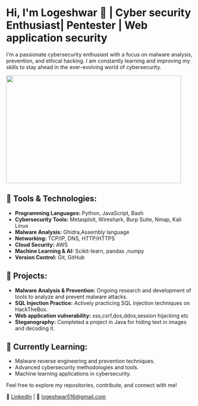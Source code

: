# Hi, I'm Logeshwar 👋 | Cyber security Enthusiast| Pentester | Web application security 

I'm a passionate cybersecurity enthusiast with a focus on malware analysis, prevention, and ethical hacking. I am constantly learning and improving my skills to stay ahead in the ever-evolving world of cybersecurity.

<img  width="470 " height="290" src="https://images.pexels.com/photos/2881229/pexels-photo-2881229.jpeg?auto=compress&cs=tinysrgb&w=1260&h=750&dpr=1">

## 🔧 Tools & Technologies:
- **Programming Languages:** Python, JavaScript, Bash
- **Cybersecurity Tools:** Metasploit, Wireshark, Burp Suite, Nmap, Kali Linux
- **Malware Analysis:** Ghidra,Assembly language
- **Networking:** TCP/IP, DNS, HTTP/HTTPS
- **Cloud Security:** AWS
- **Machine Learning & AI:** Scikit-learn, pandas ,numpy
- **Version Control:** Git, GitHub

## 🚀 Projects:
- **Malware Analysis & Prevention:** Ongoing research and development of tools to analyze and prevent malware attacks.
- **SQL Injection Practice:** Actively practicing SQL injection techniques on HackTheBox.
- **Web application vulnerability:** xss,csrf,dos,ddos,session hijacking etc
- **Steganography:** Completed a project in Java for hiding text in images and decoding it.

## 🌱 Currently Learning:
- Malware reverse engineering and prevention techniques.
- Advanced cybersecurity methodologies and tools.
- Machine learning applications in cybersecurity.

Feel free to explore my repositories, contribute, and connect with me!

🔗 [LinkedIn](https://www.linkedin.com/in/logeshwar-m-84682a263/) | 📧 logeshwar516@gmail.com
